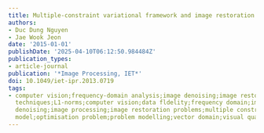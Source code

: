 ```yaml
---
title: Multiple-constraint variational framework and image restoration problems
authors:
- Duc Dung Nguyen
- Jae Wook Jeon
date: '2015-01-01'
publishDate: '2025-04-10T06:12:50.984484Z'
publication_types:
- article-journal
publication: '*Image Processing, IET*'
doi: 10.1049/iet-ipr.2013.0719
tags:
- computer vision;frequency-domain analysis;image denoising;image restoration;optimisation;variational
  techniques;L1-norms;computer vision;data fldelity;frequency domain;image deblurring;image
  denoising;image processing;image restoration problems;multiple constraint variational
  model;optimisation problem;problem modelling;vector domain;visual quality
---
```

